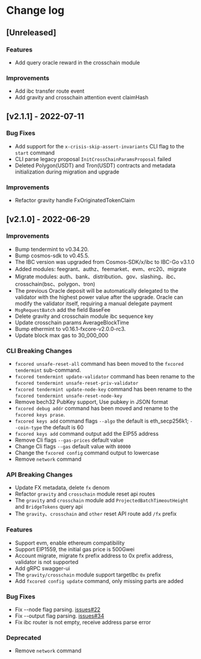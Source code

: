 <!--
Guiding Principles:

Changelogs are for humans, not machines.
There should be an entry for every single version.
The same types of changes should be grouped.
Versions and sections should be linkable.
The latest version comes first.
The release date of each version is displayed.
Mention whether you follow Semantic Versioning.

Usage:

Change log entries are to be added to the Unreleased section under the
appropriate stanza (see below). Each entry should ideally include a tag and
the Github issue reference in the following format:

* (<tag>) \#<issue-number> message

The issue numbers will later be link-ified during the release process so you do
not have to worry about including a link manually, but you can if you wish.

Types of changes (Stanzas):

"Features" for new features.
"Improvements" for changes in existing functionality.
"Deprecated" for soon-to-be removed features.
"Bug Fixes" for any bug fixes.
"Client Breaking" for breaking CLI commands and REST routes used by end-users.
"API Breaking" for breaking exported APIs used by developers building on SDK.
"State Machine Breaking" for any changes that result in a different AppState given same genesisState and txList.

Ref: https://keepachangelog.com/en/1.0.0/
-->

# Change log

## [Unreleased]

### Features

* Add query oracle reward in the crosschain module

### Improvements

* Add ibc transfer route event
* Add gravity and crosschain attention event claimHash

## [v2.1.1] - 2022-07-11

### Bug Fixes

* Add support for the `x-crisis-skip-assert-invariants` CLI flag to the `start` command 
* CLI parse legacy proposal `InitCrossChainParamsProposal` failed
* Deleted Polygon(USDT) and Tron(USDT) contracts and metadata initialization during migration and upgrade

### Improvements

* Refactor gravity handle FxOriginatedTokenClaim

## [v2.1.0] - 2022-06-29

### Improvements

* Bump tendermint to v0.34.20.
* Bump cosmos-sdk to v0.45.5.
* The IBC version was upgraded from Cosmos-SDK/x/ibc to IBC-Go v3.1.0
* Added modules: feegrant、authz、feemarket、evm、erc20、migrate
* Migrate modules: auth、bank、distribution、gov、slashing、ibc、crosschain(bsc、polygon、tron)
* The previous Oracle deposit will be automatically delegated to the validator with the highest power value after the upgrade.  Oracle can modify the validator itself, requiring a manual delegate payment
* `MsgRequestBatch` add the field BaseFee
* Delete gravity and crosschain module ibc sequence key 
* Update crosschain params AverageBlockTime
* Bump ethermint to v0.16.1-fxcore-v2.0.0-rc3.
* Update block max gas to 30_000_000

### CLI Breaking Changes

* `fxcored unsafe-reset-all` command has been moved to the `fxcored tendermint` sub-command.
* `fxcored tendermint update-validator` command has been rename to the `fxcored tendermint unsafe-reset-priv-validator`
* `fxcored tendermint update-node-key` command has been rename to the `fxcored tendermint unsafe-reset-node-key`
* Remove bech32 PubKey support, Use pubkey in JSON format
* `fxcored debug addr` command has been moved and rename to the `fxcored keys prase`.
* `fxcored keys add` command flags `--algo` the default is eth_secp256k1; `--coin-type` the default is 60
* `fxcored keys add` command output add the EIP55 address
* Remove Cli flags `--gas-prices` default value
* Change Cli flags `--gas` default value with `80000`
* Change the `fxcored config` command output to lowercase      
* Remove `network` command

### API Breaking Changes

* Update FX metadata, delete `fx` denom
* Refactor `gravity` and `crosschain` module reset api routes
* The `gravity` and `crosschain` module add `ProjectedBatchTimeoutHeight` and `BridgeTokens` query api
* The `gravity`、`crosschain` and `other` reset API route add `/fx` prefix

### Features

* Support evm, enable ethereum compatibility
* Support EIP1559, the initial gas price is 500Gwei
* Account migrate, migrate fx prefix address to 0x prefix address, validator is not supported
* Add gRPC swagger-ui
* The `gravity/crosschain` module support targetIbc `0x` prefix
* Add `fxcored config update` command, only missing parts are added

### Bug Fixes

* Fix --node flag parsing. [issues#22](https://github.com/FunctionX/fx-core/issues/22)
* Fix --output flag parsing. [issues#34](https://github.com/FunctionX/fx-core/issues/34)
* Fix ibc router is not empty, receive address parse error

### Deprecated

* Remove `network` command
